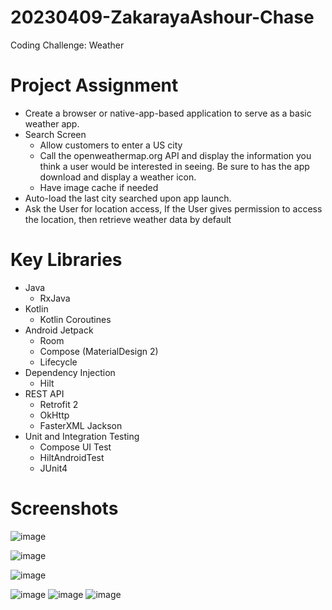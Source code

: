 # 20230409-ZakarayaAshour-Chase
Coding Challenge: Weather

# Project Assignment
- Create a browser or native-app-based application to serve as a basic weather app.
- Search Screen
  - Allow customers to enter a US city
  - Call the openweathermap.org API and display the information you think a user would be interested in seeing. Be sure to has the app download and display a weather icon.
  - Have image cache if needed
- Auto-load the last city searched upon app launch.
- Ask the User for location access, If the User gives permission to access the location, then retrieve weather data by default

# Key Libraries
- Java
  - RxJava
- Kotlin
  - Kotlin Coroutines 
- Android Jetpack
  - Room
  - Compose (MaterialDesign 2)
  - Lifecycle
- Dependency Injection
  - Hilt
- REST API
  - Retrofit 2
  - OkHttp
  - FasterXML Jackson
- Unit and Integration Testing
  - Compose UI Test
  - HiltAndroidTest
  - JUnit4

# Screenshots
![image](https://user-images.githubusercontent.com/39238415/230772913-8de83588-c1e0-4cd7-acaf-690b08cbde22.png)

![image](https://user-images.githubusercontent.com/39238415/230772909-bd438580-718f-473d-87a3-06507c8ec492.png)

![image](https://user-images.githubusercontent.com/39238415/230772903-83af516f-fa99-412b-8ead-bbc31e1d09f5.png)

![image](https://user-images.githubusercontent.com/39238415/230772887-1e527050-bf50-4865-9fe4-cbd2108b83c4.png)
![image](https://user-images.githubusercontent.com/39238415/230772893-2a1608be-21f5-41b4-9e22-b9ba1615e8a7.png)
![image](https://user-images.githubusercontent.com/39238415/230772898-0dfbfafc-dffc-4b83-bad4-8d387e7e1455.png)


